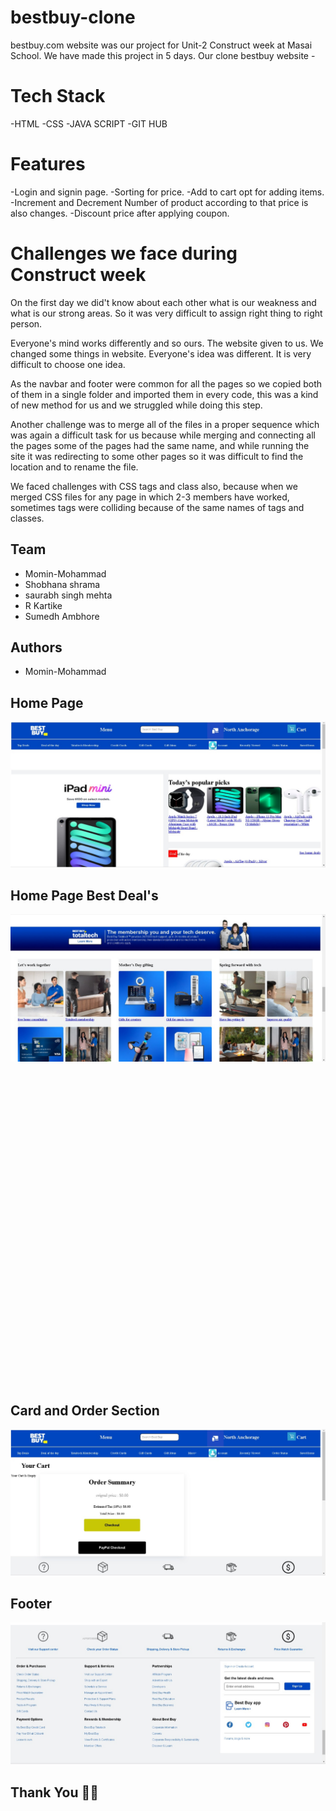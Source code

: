 # bestbuy-clone

 bestbuy.com website was our project for Unit-2 Construct week at Masai School. We have made this project in 5 days.
Our clone bestbuy website - 

# Tech Stack
 
-HTML -CSS -JAVA SCRIPT -GIT HUB

# Features

-Login and signin page. -Sorting for price. -Add to cart opt for adding items. -Increment and Decrement Number of product according to that price is also changes. -Discount price after applying coupon.

# Challenges we face during Construct week

On the first day we did't know about each other what is our weakness and what is our strong areas. So it was very difficult to assign right thing to right person.

Everyone's mind works differently and so ours. The website given to us. We changed some things in website. Everyone's idea was different. It is very difficult to choose one idea.

As the navbar and footer were common for all the pages so we copied both of them in a single folder and imported them in every code, this was a kind of new method for us and we struggled while doing this step.

Another challenge was to merge all of the files in a proper sequence which was again a difficult task for us because while merging and connecting all the pages some of the pages had the same name, and while running the site it was redirecting to some other pages so it was difficult to find the location and to rename the file.

We faced challenges with CSS tags and class also, because when we merged CSS files for any page in which 2-3 members have worked, sometimes tags were colliding because of the same names of tags and classes.

## Team
* Momin-Mohammad
* Shobhana shrama
* saurabh singh mehta
* R Kartike
* Sumedh Ambhore
## Authors
* Momin-Mohammad


## Home Page

<p align="center">
  <img src="image/img_1.jpeg" width="auto" alt="accessibility text">
</p>

## Home Page Best Deal's
<p align="center">
  <img src="image/img_2.jpeg" width="auto" alt="accessibility text">
</p>



<div style="display: flex ;width: 100%; height: 500px;">
        <img style="width: 50%;" src="img_5.jpeg" alt="">
        <img style="width: 50%;" src="img_6.jpeg" alt="">
    </div>
    
    
    
    



## Card and Order Section
<p align="center">
  <img src="image/img_3.jpeg" width="auto" alt="accessibility text">
</p>

## Footer
<p align="center">
  <img src="image/img_4.jpeg" width="auto" alt="accessibility text">
</p>


## Thank You 🙏🏻

